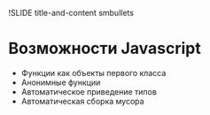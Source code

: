!SLIDE title-and-content smbullets

# Возможности Javascript

* Функции как объекты первого класса
* Анонимные функции
* Автоматическое приведение типов
* Автоматическая сборка мусора
